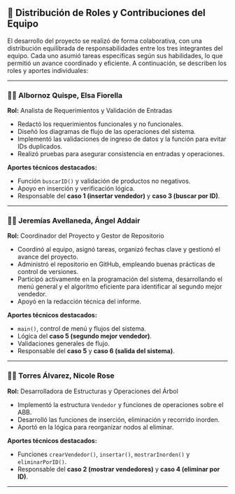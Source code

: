 ## 📌 Distribución de Roles y Contribuciones del Equipo

El desarrollo del proyecto se realizó de forma colaborativa, con una distribución equilibrada de responsabilidades entre los tres integrantes del equipo. Cada uno asumió tareas específicas según sus habilidades, lo que permitió un avance coordinado y eficiente. A continuación, se describen los roles y aportes individuales:

---

### 👩‍🎨 **Albornoz Quispe, Elsa Fiorella**  
**Rol:** Analista de Requerimientos y Validación de Entradas

- Redactó los requerimientos funcionales y no funcionales.
- Diseñó los diagramas de flujo de las operaciones del sistema.
- Implementó las validaciones de ingreso de datos y la función para evitar IDs duplicados.
- Realizó pruebas para asegurar consistencia en entradas y operaciones.

**Aportes técnicos destacados:**
- Función `buscarID()` y validación de productos no negativos.
- Apoyo en inserción y verificación lógica.
- Responsable del **caso 1 (insertar vendedor)** y **caso 3 (buscar por ID)**.

---

### 🧑‍💼 **Jeremías Avellaneda, Ángel Addair**  
**Rol:** Coordinador del Proyecto y Gestor de Repositorio

- Coordinó al equipo, asignó tareas, organizó fechas clave y gestionó el avance del proyecto.
- Administró el repositorio en GitHub, empleando buenas prácticas de control de versiones.
- Participó activamente en la programación del sistema, desarrollando el menú general y el algoritmo eficiente para identificar al segundo mejor vendedor.
- Apoyó en la redacción técnica del informe.

**Aportes técnicos destacados:**
- `main()`, control de menú y flujos del sistema.
- Lógica del **caso 5 (segundo mejor vendedor)**.
- Validaciones generales de flujo.
- Responsable del **caso 5** y **caso 6 (salida del sistema)**.

---

### 👩‍💻 **Torres Álvarez, Nicole Rose**  
**Rol:** Desarrolladora de Estructuras y Operaciones del Árbol

- Implementó la estructura `Vendedor` y funciones de operaciones sobre el ABB.
- Desarrolló las funciones de inserción, eliminación y recorrido inorden.
- Aportó en la lógica para reorganizar nodos al eliminar.

**Aportes técnicos destacados:**
- Funciones `crearVendedor()`, `insertar()`, `mostrarInorden()` y `eliminarPorID()`.
- Responsable del **caso 2 (mostrar vendedores)** y **caso 4 (eliminar por ID)**.

---

